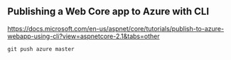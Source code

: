 ## Publishing a Web Core app to Azure with CLI

https://docs.microsoft.com/en-us/aspnet/core/tutorials/publish-to-azure-webapp-using-cli?view=aspnetcore-2.1&tabs=other

    git push azure master
